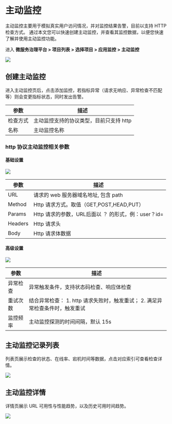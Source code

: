 # 主动监控

主动监控主要用于模拟真实用户访问情况，并对监控结果告警，目前以支持 HTTP 检查方式。
通过本文您可以快速创建主动监控，并查看其监控数据，以便您快速了解并使用主动监控功能。

进入 **微服务治理平台 > 项目列表 > 选择项目 > 应用监控 > 主动监控**

![](http://terminus-paas.oss-cn-hangzhou.aliyuncs.com/paas-doc/2021/11/05/afd77269-3248-42de-91d6-c6e3e0909397.png)

## 创建主动监控

进入主动监控页后，点击添加监控，若指标异常（请求无响应、异常检查不匹配等）则会变更指标状态，同时发出告警。

|  参数   | 描述  |
|  ----  | ----  |
| 检查方式  | 主动监控支持的协议类型，目前只支持 http |
| 名称  | 主动监控名称 |

### http 协议主动监控相关参数

#### 基础设置
![](http://terminus-paas.oss-cn-hangzhou.aliyuncs.com/paas-doc/2021/11/05/8bd3ba85-cca0-46a9-8ca0-caed727bbb8b.png)

|  参数   | 描述  |
|  ----  | ----  |
| URL  | 请求的 web 服务器域名地址, 包含 path |
| Method  | Http 请求方式。取值（GET,POST,HEAD,PUT） |
| Params  | Http 请求的参数，URL后面以 ？ 的形式，例：user？id=<id> |
| Headers  | Http 请求头 |
| Body  | Http 请求体数据 |

#### 高级设置

![](http://terminus-paas.oss-cn-hangzhou.aliyuncs.com/paas-doc/2021/11/05/f202d8d1-01f1-4010-be87-79085a8e1b5f.png)

|  参数   | 描述  |
|  ----  | ----  |
| 异常检查  | 异常触发条件，支持状态码检查、响应体检查 |
| 重试次数 | 结合异常检查： 1. http 请求失败时，触发重试； 2. 满足异常检查条件时，触发重试 |
| 监控频率  | 主动监控探测的时间间隔，默认 15s |

## 主动监控记录列表
列表页展示检查的状态、在线率、宕机时间等数据，点击对应索引可查看检查详情。

![](https://terminus-paas.oss-cn-hangzhou.aliyuncs.com/paas-doc/2021/08/18/c01dfde4-ba9f-41c6-ad24-c003c1b816c6.png)

## 主动监控详情
详情页展示 URL 可用性与性能趋势，以及历史可用时间趋势。

![](http://terminus-paas.oss-cn-hangzhou.aliyuncs.com/paas-doc/2021/11/05/3375de08-5fee-4e04-b0b3-740c87f09d1f.png)